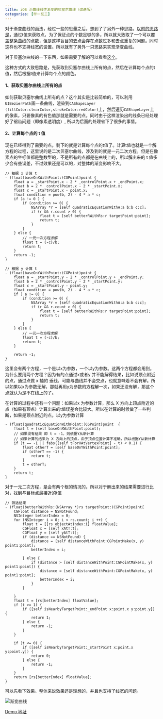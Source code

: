 ```yaml
---
title: iOS 沿曲线线性渐变的贝塞尔曲线（改进版）
categories: [举一反三]
---
```



对于渐变曲线的画法，经过一些的思量之后，想到了了另外一种思路。[以前的思路是](http://www.jianshu.com/p/15db1cb69bc5)，通过t值来获取点，为了保证点的个数足够的多，所以就大致取了一个可以覆盖整条曲线的点数，但是这样盲目的去点会存在点数过多和去点重复的问题。同时这样也不支持线宽的设置。所以就有了另外一只思路来实现渐变曲线。

对于贝塞尔曲线的一下东西，如果需要了解的可以看看[这个](http://www.jianshu.com/p/15db1cb69bc5)。

这种方式的大致思路是，先获取到贝塞尔曲线上所有的点，然后在计算每个点的t值，然后根据t值来计算每个点的颜色。

#### 1、获取贝塞尔曲线上所有的点
如何获取贝塞尔曲线上所有的点？这个其实是比较简单的，可以利用`UIBezierPath`画一条曲线，渲染到`CAShapeLayer (fillColor:clearColor,strokeColor:redColor)`上，然后遍历`CAShapeLayer`上的像素，只要像素的有色值那就是需要的点。同时由于这样渲染出的线条已经处理好了锯齿问题（即像素透明度）, 所以为后面的处理省下了很多的事情。

#### 2、计算每个点的 t 值
现在已经得到了需要的点，剩下的就是计算每个点的t值了。计算t值也就是一个解方程的过程，这里说的是二次贝塞尔曲线，涉及到的就是一元二次方程。但是在像素点的坐标值都是整数型的，不是所有的点都是在曲线上的，所以解出来的 t 值多少会有些误差，不过效果还是可以的，对整体的渐变影响不大。

```objective_c
// 根据 x 计算 t
- (float)baseOnXWithPoint:(CGPoint)point {
    float a = _startPoint.x - 2 * _controlPoint.x + _endPoint.x;
    float b = 2 * _controlPoint.x - 2 * _startPoint.x;
    float c = _startPoint.x - point.x;
    float condition = pow(b, 2) - 4 * a * c;
    if (a != 0 ) {
        if (condition >= 0) {
            NSArray *r = [self quadraticEquationWithA:a b:b c:c];
            if (r && r.count > 0) {
                float t = [self betterRWithRs:r targetPoint:point];
                return t;
            }
        }
    } else {
        // 一元一次方程求解
        float t = (-c)/b;
        return t;
    }
    return -1;
}

// 根据 y 计算 t
- (float)baseOnYWithPoint:(CGPoint)point {
    float a = _startPoint.y - 2 * _controlPoint.y + _endPoint.y;
    float b = 2 * _controlPoint.y - 2 * _startPoint.y;
    float c = _startPoint.y - point.y;
    float condition = pow(b, 2) - 4 * a * c;
    if ( a != 0) {
        if (condition >= 0) {
            NSArray *r = [self quadraticEquationWithA:a b:b c:c];
            if (r && r.count > 0) {
                float t = [self betterRWithRs:r targetPoint:point];
                return t;
            }
        }
    } else {
        // 一元一次方程求解
        float t = (-c)/b;
        return t;
    }

    return -1;
}
```

这里会有两个方程，一个是以x为参数，一个以y为参数。这两个方程都会用到。为什么要用两个方程？因为有的点通过x或者y 并不能解得结果，比如说顶点附近的点，通过点做 x 轴的 垂线，可能与曲线并不会交点，也就意味着不会有解。所以如果以x为参数无解，那就再用y为参数的方程解一次，如果还没有解，那这个点就认为是不在线上的了。

在计算的过程中还有一个问题：如果以x 为参数计算，那么 X 方向上顶点附近的点（如果有顶点）计算出来的t值误差会比较大。所以在计算的时候做了一些判断，如果是顶点附近的点，以y为参数计算

```objective_c
- (float)quadraticEquationWithPoint:(CGPoint)point  {
    float t = [self baseOnXWithPoint:point];
    // 如果没有结果 即 t = -1，则依据Y从新计算
    // 如果计算的结果为 X 方向上的顶点，由于顶点位置计算不准确，所以根据Y从新计算
    if (t == -1 || fabs([self tForXAtVertexPoint] - t) < 0.1) {
        float otherT = [self baseOnYWithPoint:point];
        if (otherT == -1) {
            return t;
        }
        t = otherT;
    }
    return t;
}
```


对于一元二次方程，是会有两个根的情况的，所以对于解出来的结果需要进行比对，找到与目标点最接近的t值

```objective_c
// 筛选结果
- (float)betterRWithRs:(NSArray *)rs targetPoint:(CGPoint)point{
    CGFloat distance = NSNotFound;
    NSInteger betterIndex = 0;
    for (NSInteger i = 0; i < rs.count; i ++) {
        float t = [[rs objectAtIndex:i] floatValue];
        CGFloat x = [self xAtT:t];
        CGFloat y = [self yAtT:t];
        if (distance == NSNotFound) {
            distance = [self distanceWithPoint:CGPointMake(x, y) point1:point];
            betterIndex = i;

        } else {
            if (distance > [self distanceWithPoint:CGPointMake(x, y) point1:point]) {
                distance = [self distanceWithPoint:CGPointMake(x, y) point1:point];
                betterIndex = i;
            }
        }

    }
    float t = [rs[betterIndex] floatValue];
    if (t >= 1) {
        if ([self isNearbyTargetPoint:_endPoint x:point.x y:point.y]) {
            return 1;
        } else {
            return -1;
        }
    }

    if (t <= 0) {
        if ([self isNearbyTargetPoint:_startPoint x:point.x y:point.y]) {
            return 0;
        } else {
            return -1;
        }
    }
    return [rs[betterIndex] floatValue];
}
```

可以先看下效果。整体来说效果还是理想的，并且也支持了线宽的问题。

![渐变曲线](http://upload-images.jianshu.io/upload_images/1681985-a936b1c1775106e8.png?imageMogr2/auto-orient/strip%7CimageView2/2/w/520)



[Demo 地址](https://github.com/DullDevil/GradientBezierLine)
